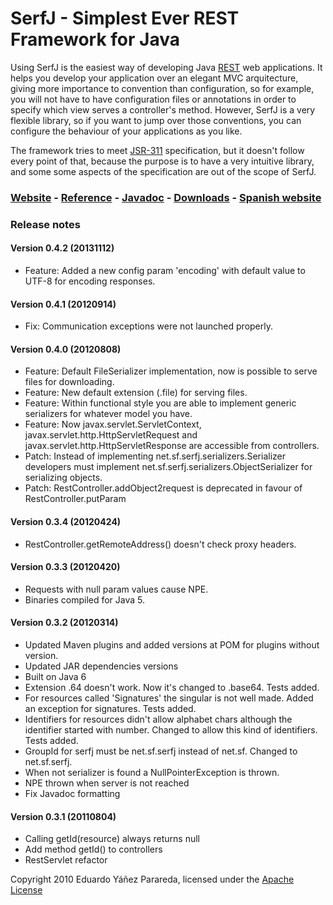 SerfJ - Simplest Ever REST Framework for Java
=============================================
Using SerfJ is the easiest way of developing Java [REST] web applications. It helps
you develop your application over an elegant MVC arquitecture, giving more importance
to convention than configuration, so for example, you will not have to have configuration 
files or annotations in order to specify which view serves a controller's method. However, 
SerfJ is a very flexible library, so if you want to jump over those conventions, you can 
configure the behaviour of your applications as you like.

The framework tries to meet [JSR-311] specification, but it doesn't follow every point 
of that, because the purpose is to have a very intuitive library, and some some aspects 
of the specification are out of the scope of SerfJ.

### [Website] - [Reference] - [Javadoc] - [Downloads] - [Spanish website]

[Website]: http://serfj.sourceforge.net "Website"
[Spanish website]: http://serfj.sourceforge.net/es "Spanish website"
[Reference]: http://serfj.sourceforge.net/reference.html "Reference"
[Javadoc]: http://serfj.sourceforge.net/javadoc "Javadoc"
[Downloads]: http://serfj.sourceforge.net/downloads.html "Downloads"
[REST]: http://en.wikipedia.org/wiki/Representational_State_Transfer "REST"
[JSR-311]: http://jcp.org/en/jsr/detail?id=311 "JSR-311"

### Release notes

#### Version 0.4.2 (20131112)

* Feature: Added a new config param 'encoding' with default value to UTF-8 for encoding responses.

#### Version 0.4.1 (20120914)

* Fix: Communication exceptions were not launched properly.

#### Version 0.4.0 (20120808)

* Feature: Default FileSerializer implementation, now is possible to serve files for downloading.
* Feature: New default extension (.file) for serving files.
* Feature: Within functional style you are able to implement generic serializers for whatever model you have.
* Feature: Now javax.servlet.ServletContext, javax.servlet.http.HttpServletRequest and javax.servlet.http.HttpServletResponse are accessible from controllers.
* Patch: Instead of implementing net.sf.serfj.serializers.Serializer developers must implement net.sf.serfj.serializers.ObjectSerializer for serializing objects.
* Patch: RestController.addObject2request is deprecated in favour of RestController.putParam

#### Version 0.3.4 (20120424)

* RestController.getRemoteAddress() doesn't check proxy headers.

#### Version 0.3.3 (20120420)

* Requests with null param values cause NPE.
* Binaries compiled for Java 5.

#### Version 0.3.2 (20120314)

* Updated Maven plugins and added versions at POM for plugins without version.
* Updated JAR dependencies versions
* Built on Java 6
* Extension .64 doesn't work. Now it's changed to .base64. Tests added.
* For resources called 'Signatures' the singular is not well made. Added an exception for signatures. Tests added.
* Identifiers for resources didn't allow alphabet chars although the
            identifier started with number. Changed to allow this kind of identifiers. Tests added.
* GroupId for serfj must be net.sf.serfj instead of net.sf. Changed to net.sf.serfj.
* When not serializer is found a NullPointerException is thrown.
* NPE thrown when server is not reached
* Fix Javadoc formatting

#### Version 0.3.1 (20110804)

* Calling getId(resource) always returns null
* Add method getId() to controllers
* RestServlet refactor

Copyright 2010 Eduardo Yáñez Parareda, licensed under the [Apache License]

[Apache License]: http://www.apache.org/licenses/LICENSE-2.0 "Apache License, Version 2.0"

